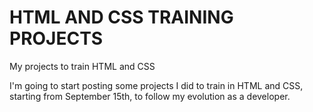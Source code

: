 # HTML AND CSS TRAINING PROJECTS
My projects to train HTML and CSS

I'm going to start posting some projects I did to train in HTML and CSS, starting from September 15th, to follow my evolution as a developer.
